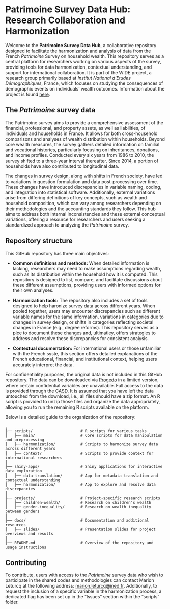
# Patrimoine Survey Data Hub: Research Collaboration and Harmonization

Welcome to the **Patrimoine Survey Data Hub**, a collaborative
repository designed to facilitate the harmonization and analysis of data
from the French *Patrimoine* Survey on household wealth. This repository
serves as a central platform for researchers working on various aspects
of the survey, providing tools for data harmonization, contextual
understanding, and support for international collaboration. It is part
of the WIDE project, a research group primarily based at *Institut
National d’Etudes Démographiques*, France, which focuses on studying the
consequences of demographic events on individuals’ wealth outcomes.
Information about the project is found
[here](https://wide.site.ined.fr/en/about/).

## The *Patrimoine* survey data

The Patrimoine survey aims to provide a comprehensive assessment of the
financial, professional, and property assets, as well as liabilities, of
individuals and households in France. It allows for both cross-household
comparisons and analyses of wealth distribution within households.
Beyond core wealth measures, the survey gathers detailed information on
familial and vocational histories, particularly focusing on
inheritances, donations, and income profiles. Conducted every six years
from 1986 to 2010, the survey shifted to a three-year interval
thereafter. Since 2014, a portion of households have also contributed to
longitudinal data.

The changes in survey design, along with shifts in French society, have
led to variations in question formulation and data post-processing over
time. These changes have introduced discrepancies in variable naming,
coding, and integration into statistical software. Additionally,
external variations arise from differing definitions of key concepts,
such as wealth and household composition, which can vary among
researchers depending on their methodologies and the accounting
standards they follow. This hub aims to address both internal
inconsistencies and these external conceptual variations, offering a
resource for researchers and users seeking a standardized approach to
analyzing the *Patrimoine* survey.

## Repository structure

This GitHub repository has three main objectives:

- **Common definitions and methods:** When detailed information is
  lacking, researchers may need to make assumptions regarding wealth,
  such as its distribution within the household how it is computed. This
  repository is designed to list, compare, and facilitate discussions
  about these different assumptions, providing users with informed
  options for their own analyses.

- **Harmonization tools:** The repository also includes a set of tools
  designed to help haronize survey data across different years. When
  pooled together, users may encounter discrepancies such as different
  variable names for the same information, variations in categories due
  to changes in survey design, or shifts in categories reflecting
  societal changes in France (e.g., degree reforms). This repository
  serves as a plce to document these changes and, ultimatley, offers
  strategies to address and resolve these discrepancies for consistent
  analysis.

- **Contextual documentation:** For international users or those
  unfamiliar with the French syste, this section offers detailed
  explanations of the French educational, financial, and institutional
  context, helping users accurately interpret the data.

For confidentiality purposes, the original data is not included in this
GitHub repository. The data can be downloaded via
[Progedo](https://data.progedo.fr/studies/doi/10.13144/lil-1625) in a
limited version, where certain confidential variables are unavailable.
Full access to the data is provided through the
[CASD](https://www.casd.eu/source/enquete-histoire-de-vie-et-patrimoine/).
It is assumed that you have left the data untouched from the download,
i.e., all files should have a zip format. An R script is provided to
unzip those files and organize the data appropriately, allowing you to
run the remaining R scripts available on the platform.

Below is a detailed guide to the organization of the repository:

    .
    ├── scripts/                     # R scripts for various tasks
    │   ├── main/                    # Core scripts for data manipulation and preprocessing
    │   ├── harmonization/           # Scripts to harmonize survey data across different years
    │   ├── context/                 # Scripts to provide context for international researchers
    │
    ├── shiny-apps/                  # Shiny applications for interactive data exploration
    │   ├── data-translation/        # App for metadata translation and contextual understanding
    │   ├── harmonization/           # App to explore and resolve data discrepancies
    │
    ├── projects/                    # Project-specific research scripts
    │   ├── children-wealth/         # Research on children's wealth
    │   ├── gender-inequality/       # Research on wealth inequality between genders
    │
    ├── docs/                        # Documentation and additional resources
    │   ├── slides/                  # Presentation slides for project overviews and results
    │
    ├── README.md                    # Overview of the repository and usage instructions

## Contributing

To contribute, users with access to the *Patrimoine* survey data who
wish to participate in the shared codes and methodologies can contact
Marion Leturcq at the following address: <marion.leturcq@ined.fr>.
Additionally, to request the inclusion of a specific variable in the
harmonization process, a dedicated flag has been set up in the “Issues”
section within the “scripts” folder.
